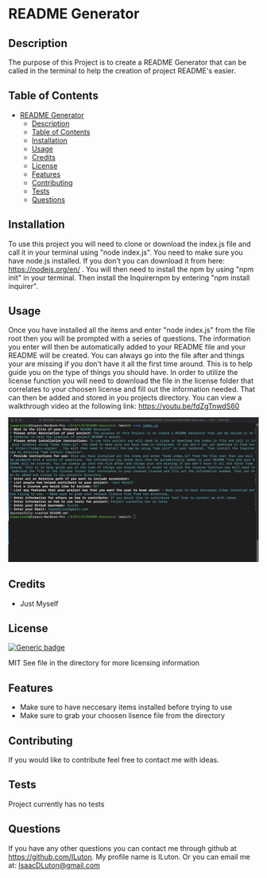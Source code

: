 # README Generator

## Description

The purpose of this Project is to create a README Generator that can be called in the terminal to help the creation of project README's easier. 

## Table of Contents

- [README Generator](#readme-generator)
  - [Description](#description)
  - [Table of Contents](#table-of-contents)
  - [Installation](#installation)
  - [Usage](#usage)
  - [Credits](#credits)
  - [License](#license)
  - [Features](#features)
  - [Contributing](#contributing)
  - [Tests](#tests)
  - [Questions](#questions)

## Installation
To use this project you will need to clone or download the index.js file and call it in your terminal using "node index.js". You need to make sure you have node.js installed. If you don't you can download it from here: https://nodejs.org/en/ . You will then need to install the npm by using "npm init" in your terminal. Then install the Inquirernpm by entering "npm install inquirer". 

## Usage
Once you have installed all the items and enter "node index.js" from the file root then you will be prompted with a series of questions. The information you enter will then be automatically added to your README file and your README will be created. You can always go into the file after and things your are missing if you don't have it all the first time around. This is to help guide you on the type of things you should have. In order to utilize the license function you will need to download the file in the license folder that correlates to your choosen license and fill out the information needed. That can then be added and stored in you projects directory. You can view a walkthrough video at the following link: https://youtu.be/fdZgTnwdS60

![alt text](./Screen%20Shot%202022-04-24%20at%204.43.18%20PM.png)

## Credits
- Just Myself

## License 
[![Generic badge](https://img.shields.io/badge/license-MIT-<COLOR>.svg)](https://shields.io/)

MIT
See file in the directory for more licensing information

## Features
- Make sure to have neccesary items installed before trying to use
- Make sure to grab your choosen lisence file from the directory 

## Contributing
If you would like to contribute feel free to contact me with ideas.


## Tests
Project currently has no tests

## Questions

If you have any other questions you can contact me through github at https://github.com/ILuton. My profile name is ILuton. Or you can email me at: IsaacDLuton@gmail.com
